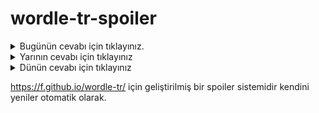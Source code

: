 # wordle-tr-spoiler

<details>
  <summary>Bugünün cevabı için tıklayınız.</summary>
  <br>
    <b> derbi </b>
</details>

<details>
  <summary>Yarının cevabı için tıklayınız</summary>
  <br>
   <b> sesli </b>
</details>

<details>
  <summary>Dünün cevabı için tıklayınız </summary>
  <br>
  <b> çıkın </b>
</details>

https://f.github.io/wordle-tr/ için geliştirilmiş bir spoiler sistemidir kendini yeniler otomatik olarak.

